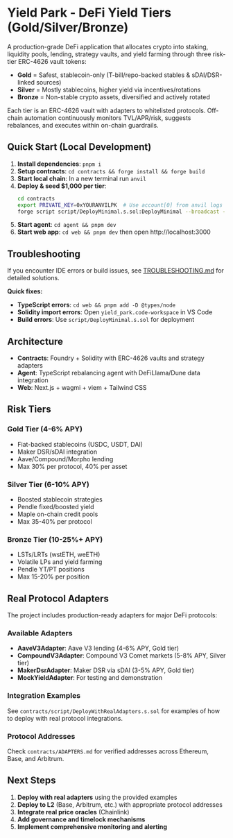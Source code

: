 # Yield Park - DeFi Yield Tiers (Gold/Silver/Bronze)

A production-grade DeFi application that allocates crypto into staking, liquidity pools, lending, strategy vaults, and yield farming through three risk-tier ERC-4626 vault tokens:

- **Gold** = Safest, stablecoin-only (T-bill/repo-backed stables & sDAI/DSR-linked sources)
- **Silver** = Mostly stablecoins, higher yield via incentives/rotations  
- **Bronze** = Non-stable crypto assets, diversified and actively rotated

Each tier is an ERC-4626 vault with adapters to whitelisted protocols. Off-chain automation continuously monitors TVL/APR/risk, suggests rebalances, and executes within on-chain guardrails.

## Quick Start (Local Development)

1. **Install dependencies**: `pnpm i`
2. **Setup contracts**: `cd contracts && forge install && forge build`
3. **Start local chain**: In a new terminal run `anvil`
4. **Deploy & seed $1,000 per tier**: 
   ```bash
   cd contracts
   export PRIVATE_KEY=0xYOURANVILPK  # Use account[0] from anvil logs
   forge script script/DeployMinimal.s.sol:DeployMinimal --broadcast --rpc-url http://127.0.0.1:8545
   ```
5. **Start agent**: `cd agent && pnpm dev`
6. **Start web app**: `cd web && pnpm dev` then open http://localhost:3000

## Troubleshooting

If you encounter IDE errors or build issues, see [TROUBLESHOOTING.md](TROUBLESHOOTING.md) for detailed solutions.

**Quick fixes:**
- **TypeScript errors**: `cd web && pnpm add -D @types/node`
- **Solidity import errors**: Open `yield_park.code-workspace` in VS Code
- **Build errors**: Use `script/DeployMinimal.s.sol` for deployment

## Architecture

- **Contracts**: Foundry + Solidity with ERC-4626 vaults and strategy adapters
- **Agent**: TypeScript rebalancing agent with DeFiLlama/Dune data integration
- **Web**: Next.js + wagmi + viem + Tailwind CSS

## Risk Tiers

### Gold Tier (4-6% APY)
- Fiat-backed stablecoins (USDC, USDT, DAI)
- Maker DSR/sDAI integration
- Aave/Compound/Morpho lending
- Max 30% per protocol, 40% per asset

### Silver Tier (6-10% APY)  
- Boosted stablecoin strategies
- Pendle fixed/boosted yield
- Maple on-chain credit pools
- Max 35-40% per protocol

### Bronze Tier (10-25%+ APY)
- LSTs/LRTs (wstETH, weETH)
- Volatile LPs and yield farming
- Pendle YT/PT positions
- Max 15-20% per position

## Real Protocol Adapters

The project includes production-ready adapters for major DeFi protocols:

### Available Adapters
- **AaveV3Adapter**: Aave V3 lending (4-6% APY, Gold tier)
- **CompoundV3Adapter**: Compound V3 Comet markets (5-8% APY, Silver tier)  
- **MakerDsrAdapter**: Maker DSR via sDAI (3-5% APY, Gold tier)
- **MockYieldAdapter**: For testing and demonstration

### Integration Examples
See `contracts/script/DeployWithRealAdapters.s.sol` for examples of how to deploy with real protocol integrations.

### Protocol Addresses
Check `contracts/ADAPTERS.md` for verified addresses across Ethereum, Base, and Arbitrum.

## Next Steps

1. **Deploy with real adapters** using the provided examples
2. **Deploy to L2** (Base, Arbitrum, etc.) with appropriate protocol addresses
3. **Integrate real price oracles** (Chainlink)
4. **Add governance and timelock mechanisms**
5. **Implement comprehensive monitoring and alerting**
